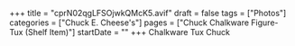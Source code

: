 +++
title = "cprN02qgLFSOjwkQMcK5.avif"
draft = false
tags = ["Photos"]
categories = ["Chuck E. Cheese's"]
pages = ["Chuck Chalkware Figure- Tux (Shelf Item)"]
startDate = ""
+++
Chalkware Tux Chuck
